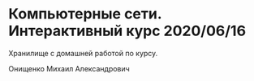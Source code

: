 # Компьютерные сети. Интерактивный курс 2020/06/16

Хранилище с домашней работой по курсу.

Онищенко Михаил Александрович

